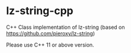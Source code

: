 # lz-string-cpp
C++ Class implementation of lz-string (based on https://github.com/pieroxy/lz-string)

Please use C++ 11 or above version.